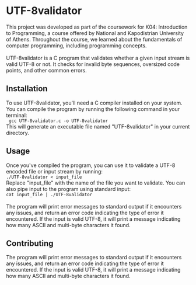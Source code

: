 # UTF-8validator

This project was developed as part of the coursework for K04: Introduction to Programming, a course offered by National and Kapodistrian University of Athens. Throughout the course, we learned about the fundamentals of computer programming, including programming concepts.<br><br>
UTF-8validator is a C program that validates whether a given input stream is valid UTF-8 or not. It checks for invalid byte sequences, oversized code points, and other common errors.
<h2>Installation</h2>
To use UTF-8validator, you'll need a C compiler installed on your system. You can compile the program by running the following command in your terminal:<br>
<code> gcc UTF-8validator.c -o UTF-8validator </code>
<br>
This will generate an executable file named "UTF-8validator" in your current directory. <br>
<h2>Usage</h2>
Once you've compiled the program, you can use it to validate a UTF-8 encoded file or input stream by running: <br>
<code>./UTF-8validator < input_file </code> <br>
Replace "input_file" with the name of the file you want to validate. You can also pipe input to the program using standard input: <br>
<code>cat input_file | ./UTF-8validator</code><br><br>
The program will print error messages to standard output if it encounters any issues, and return an error code indicating the type of error it encountered. If the input is valid UTF-8, it will print a message indicating how many ASCII and multi-byte characters it found.<br>
<h2>Contributing</h2>
The program will print error messages to standard output if it encounters any issues, and return an error code indicating the type of error it encountered. If the input is valid UTF-8, it will print a message indicating how many ASCII and multi-byte characters it found.
